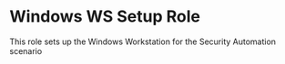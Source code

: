# Windows WS Setup Role

This role sets up the Windows Workstation for the Security Automation scenario 
